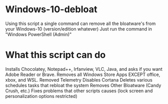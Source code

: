 # Windows-10-debloat
Using this script a single command can remove all the bloatware's from your Windows-10 (version/edition whatever)
Just run the command in "Windows PowerShell (Admin)"

# What this script can do
Installs Chocolatey, Notepad++, Irfanview, VLC, Java, and asks if you want Adobe Reader or Brave.
Removes all Windows Store Apps EXCEPT office, xbox, and WSL.
Removed Telemetry
Disables Cortana
Deletes various schedules tasks that rebloat the system
Removes Other Bloatware (Candy Crush, etc.)
Fixes problems that other scripts causes (lock screen and personalization options restricted)
